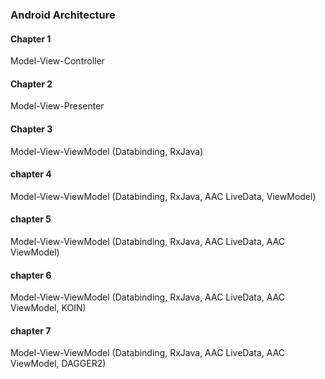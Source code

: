 ### Android Architecture

#### Chapter 1
Model-View-Controller

#### Chapter 2
Model-View-Presenter

#### Chapter 3
Model-View-ViewModel (Databinding, RxJava)

#### chapter 4
Model-View-ViewModel (Databinding, RxJava, AAC LiveData, ViewModel)

#### chapter 5
Model-View-ViewModel (Databinding, RxJava, AAC LiveData, AAC ViewModel)

#### chapter 6
Model-View-ViewModel (Databinding, RxJava, AAC LiveData, AAC ViewModel, KOIN)

#### chapter 7
Model-View-ViewModel (Databinding, RxJava, AAC LiveData, AAC ViewModel, DAGGER2)
